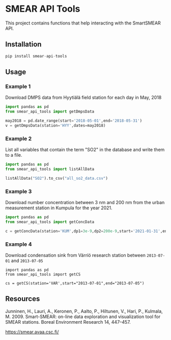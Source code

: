 # SMEAR API Tools

This project contains functions that help interacting with the SmartSMEAR API.

## Installation

```python
pip install smear-api-tools
```

## Usage

### Example 1
Download DMPS data from Hyytiälä field station for each day in May, 2018

```python
import pandas as pd
from smear_api_tools import getDmpsData

may2018 = pd.date_range(start='2018-05-01',end='2018-05-31')
v = getDmpsData(station='HYY',dates=may2018)
```

### Example 2
List all variables that contain the term "SO2" in the database and write them to a file.

```python
import pandas as pd
from smear_api_tools import listAllData

listAllData("SO2").to_csv("all_so2_data.csv")
```

### Example 3
Download number concentration between 3 nm and 200 nm from the urban measurement station in Kumpula for the year 2021.

```python
import pandas as pd
from smear_api_tools import getConcData

c = getConcData(station='KUM',dp1=3e-9,dp2=200e-9,start='2021-01-31',end='2021-12-31')
```

### Example 4
Download condensation sink from Värriö research station between `2013-07-01` and
`2013-07-05`

```
import pandas as pd
from smear_api_tools import getCS

cs = getCS(station='VAR',start="2013-07-01",end="2013-07-05")
```

## Resources

Junninen, H., Lauri, A., Keronen, P., Aalto, P., Hiltunen, V., Hari, P., Kulmala, M. 2009. Smart-SMEAR: on-line data exploration and visualization tool for SMEAR stations. Boreal Environment Research 14, 447–457.

https://smear.avaa.csc.fi/
